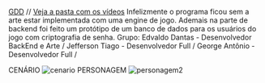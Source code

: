 [GDD](https://github.com/EdvaldoUFRN/JRM-PROJETO/blob/main/GDD_WizardsDuel.pdf)
//
[Veja a pasta com os vídeos](https://drive.google.com/drive/folders/1NNBcw9ujatlEvlT-5xERTTxFUF0lLb9k?usp=share_link)
Infelizmente o programa ficou sem a arte estar implementada com uma engine de jogo.
Ademais na parte de backend foi feito um protótipo de um banco de dados para os usuários do jogo com criptografia de senha.
Grupo:
Edvaldo Dantas - Desenvolvedor BackEnd e Arte /
Jefferson Tiago - Desenvolvedor Full /
George Antônio - Desenvolvedor Full /

CENÁRIO
![cenario](https://github.com/user-attachments/assets/424165ba-bb2a-4047-8eed-058c4bc341b7)
PERSONAGEM
![personagem2](https://github.com/user-attachments/assets/f0a0eb60-18da-44e1-be1b-99affad962e9)
